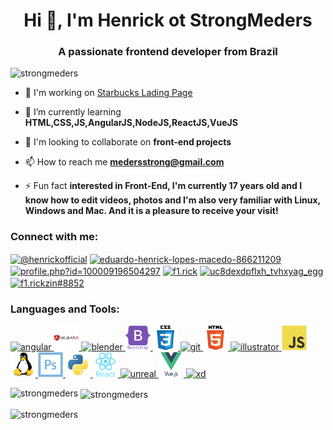 <h1 align="center">Hi 👋, I'm Henrick ot StrongMeders</h1>
<h3 align="center">A passionate frontend developer from Brazil</h3>

<p align="left"> <img src="https://komarev.com/ghpvc/?username=strongmeders&label=Profile%20views&color=76d2e5&style=flat" alt="strongmeders" /> </p>

- 📝 I'm working on [Starbucks Lading Page](https://strongmeders.github.io/Stabucks-landing-page/)

- 🌱 I’m currently learning **HTML,CSS,JS,AngularJS,NodeJS,ReactJS,VueJS**

- 👯 I'm looking to collaborate on **front-end projects**

- 📫 How to reach me **medersstrong@gmail.com**

- ⚡ Fun fact **interested in Front-End, I'm currently 17 years old and I know how to edit videos, photos and I'm also very familiar with Linux, Windows and Mac. And it is a pleasure to receive your visit!**

<h3 align="left">Connect with me:</h3>
<p align="left">
<a href="https://twitter.com/@henrickofficial" target="blank"><img align="center" src="https://raw.githubusercontent.com/rahuldkjain/github-profile-readme-generator/master/src/images/icons/Social/twitter.svg" alt="@henrickofficial" height="30" width="40" /></a>
<a href="https://linkedin.com/in/eduardo-henrick-lopes-macedo-866211209" target="blank"><img align="center" src="https://raw.githubusercontent.com/rahuldkjain/github-profile-readme-generator/master/src/images/icons/Social/linked-in-alt.svg" alt="eduardo-henrick-lopes-macedo-866211209" height="30" width="40" /></a>
<a href="https://fb.com/profile.php?id=100009196504297" target="blank"><img align="center" src="https://raw.githubusercontent.com/rahuldkjain/github-profile-readme-generator/master/src/images/icons/Social/facebook.svg" alt="profile.php?id=100009196504297" height="30" width="40" /></a>
<a href="https://instagram.com/f1.rick" target="blank"><img align="center" src="https://raw.githubusercontent.com/rahuldkjain/github-profile-readme-generator/master/src/images/icons/Social/instagram.svg" alt="f1.rick" height="30" width="40" /></a>
<a href="https://www.youtube.com/c/uc8dexdpflxh_tvhxyag_egg" target="blank"><img align="center" src="https://raw.githubusercontent.com/rahuldkjain/github-profile-readme-generator/master/src/images/icons/Social/youtube.svg" alt="uc8dexdpflxh_tvhxyag_egg" height="30" width="40" /></a>
<a href="https://discord.gg/f1.rickzin#8852" target="blank"><img align="center" src="https://raw.githubusercontent.com/rahuldkjain/github-profile-readme-generator/master/src/images/icons/Social/discord.svg" alt="f1.rickzin#8852" height="30" width="40" /></a>
</p>

<h3 align="left">Languages and Tools:</h3>
<p align="left"> <a href="https://angular.io" target="_blank" rel="noreferrer"> <img src="https://angular.io/assets/images/logos/angular/angular.svg" alt="angular" width="40" height="40"/> </a> <a href="https://angular.io" target="_blank" rel="noreferrer"> <img src="https://raw.githubusercontent.com/devicons/devicon/master/icons/angularjs/angularjs-original-wordmark.svg" alt="angularjs" width="40" height="40"/> </a> <a href="https://www.blender.org/" target="_blank" rel="noreferrer"> <img src="https://download.blender.org/branding/community/blender_community_badge_white.svg" alt="blender" width="40" height="40"/> </a> <a href="https://getbootstrap.com" target="_blank" rel="noreferrer"> <img src="https://raw.githubusercontent.com/devicons/devicon/master/icons/bootstrap/bootstrap-plain-wordmark.svg" alt="bootstrap" width="40" height="40"/> </a> <a href="https://www.w3schools.com/css/" target="_blank" rel="noreferrer"> <img src="https://raw.githubusercontent.com/devicons/devicon/master/icons/css3/css3-original-wordmark.svg" alt="css3" width="40" height="40"/> </a> <a href="https://git-scm.com/" target="_blank" rel="noreferrer"> <img src="https://www.vectorlogo.zone/logos/git-scm/git-scm-icon.svg" alt="git" width="40" height="40"/> </a> <a href="https://www.w3.org/html/" target="_blank" rel="noreferrer"> <img src="https://raw.githubusercontent.com/devicons/devicon/master/icons/html5/html5-original-wordmark.svg" alt="html5" width="40" height="40"/> </a> <a href="https://www.adobe.com/in/products/illustrator.html" target="_blank" rel="noreferrer"> <img src="https://www.vectorlogo.zone/logos/adobe_illustrator/adobe_illustrator-icon.svg" alt="illustrator" width="40" height="40"/> </a> <a href="https://developer.mozilla.org/en-US/docs/Web/JavaScript" target="_blank" rel="noreferrer"> <img src="https://raw.githubusercontent.com/devicons/devicon/master/icons/javascript/javascript-original.svg" alt="javascript" width="40" height="40"/> </a> <a href="https://www.linux.org/" target="_blank" rel="noreferrer"> <img src="https://raw.githubusercontent.com/devicons/devicon/master/icons/linux/linux-original.svg" alt="linux" width="40" height="40"/> </a> <a href="https://www.photoshop.com/en" target="_blank" rel="noreferrer"> <img src="https://raw.githubusercontent.com/devicons/devicon/master/icons/photoshop/photoshop-line.svg" alt="photoshop" width="40" height="40"/> </a> <a href="https://www.python.org" target="_blank" rel="noreferrer"> <img src="https://raw.githubusercontent.com/devicons/devicon/master/icons/python/python-original.svg" alt="python" width="40" height="40"/> </a> <a href="https://reactjs.org/" target="_blank" rel="noreferrer"> <img src="https://raw.githubusercontent.com/devicons/devicon/master/icons/react/react-original-wordmark.svg" alt="react" width="40" height="40"/> </a> <a href="https://unrealengine.com/" target="_blank" rel="noreferrer"> <img src="https://raw.githubusercontent.com/kenangundogan/fontisto/036b7eca71aab1bef8e6a0518f7329f13ed62f6b/icons/svg/brand/unreal-engine.svg" alt="unreal" width="40" height="40"/> </a> <a href="https://vuejs.org/" target="_blank" rel="noreferrer"> <img src="https://raw.githubusercontent.com/devicons/devicon/master/icons/vuejs/vuejs-original-wordmark.svg" alt="vuejs" width="40" height="40"/> </a> <a href="https://www.adobe.com/products/xd.html" target="_blank" rel="noreferrer"> <img src="https://cdn.worldvectorlogo.com/logos/adobe-xd.svg" alt="xd" width="40" height="40"/> </a> </p>

<p><img align="left" src="https://github-readme-stats.vercel.app/api/top-langs?username=strongmeders&show_icons=true&theme=dark&hide_border=true&locale=en&layout=compact" alt="strongmeders" /></p>

<p>&nbsp;<img align="center" src="https://github-readme-stats.vercel.app/api?username=strongmeders&show_icons=true&theme=dark&title_color=000000&text_color=7d0808&hide_border=true&locale=en" alt="strongmeders" /></p>

<p><img align="center" src="https://github-readme-streak-stats.herokuapp.com/?user=strongmeders&theme=dark" alt="strongmeders" /></p>
